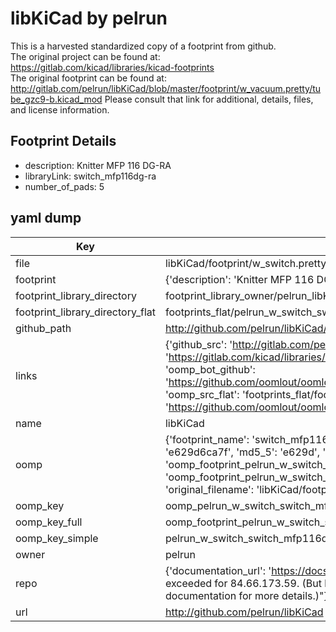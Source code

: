 # libKiCad by pelrun  
This is a harvested standardized copy of a footprint from github.  
The original project can be found at:  
https://gitlab.com/kicad/libraries/kicad-footprints  
The original footprint can be found at:
http://gitlab.com/pelrun/libKiCad/blob/master/footprint/w_vacuum.pretty/tube_gzc9-b.kicad_mod
Please consult that link for additional, details, files, and license information.  
## Footprint Details
* description: Knitter MFP 116 DG-RA  
* libraryLink: switch_mfp116dg-ra  
* number_of_pads: 5  
## yaml dump  
| Key | Value |  
| --- | --- |  
| file | libKiCad/footprint/w_switch.pretty/switch_mfp116dg-ra.kicad_mod |  
| footprint | {'description': 'Knitter MFP 116 DG-RA', 'libraryLink': 'switch_mfp116dg-ra', 'number_of_pads': 5} |  
| footprint_library_directory | footprint_library_owner/pelrun_libKiCad |  
| footprint_library_directory_flat | footprints_flat/pelrun_w_switch_switch_mfp116dg_ra/working |  
| github_path | http://github.com/pelrun/libKiCad/blob/master/footprint/w_switch.pretty/switch_mfp116dg-ra.kicad_mod |  
| links | {'github_src': 'http://gitlab.com/pelrun/libKiCad/blob/master/footprint/w_vacuum.pretty/tube_gzc9-b.kicad_mod', 'github_src_repo': 'https://gitlab.com/kicad/libraries/kicad-footprints', 'oomp_bot': 'footprints/pelrun_w_switch_switch_mfp116dg_ra/working', 'oomp_bot_github': 'https://github.com/oomlout/oomlout_oomp_footprint_bot/tree/main/footprints/pelrun_w_switch_switch_mfp116dg_ra/working', 'oomp_src_flat': 'footprints_flat/footprints_flat/pelrun_w_switch_switch_mfp116dg_ra/working', 'oomp_src_flat_github': 'https://github.com/oomlout/oomlout_oomp_footprint_src/tree/main/footprints_flat/pelrun_w_switch_switch_mfp116dg_ra/working'} |  
| name | libKiCad |  
| oomp | {'footprint_name': 'switch_mfp116dg_ra', 'library_name': 'w_switch', 'md5': 'e629d6ca7fdb7df381f26494c087a332', 'md5_10': 'e629d6ca7f', 'md5_5': 'e629d', 'md5_6': 'e629d6', 'oomp_key': 'oomp_pelrun_w_switch_switch_mfp116dg_ra', 'oomp_key_extra': 'oomp_footprint_pelrun_w_switch_switch_mfp116dg_ra', 'oomp_key_full': 'oomp_footprint_pelrun_w_switch_switch_mfp116dg_ra_e629d6', 'oomp_key_simple': 'pelrun_w_switch_switch_mfp116dg_ra', 'original_filename': 'libKiCad/footprint/w_switch.pretty/switch_mfp116dg-ra.kicad_mod', 'owner_name': 'pelrun'} |  
| oomp_key | oomp_pelrun_w_switch_switch_mfp116dg_ra |  
| oomp_key_full | oomp_footprint_pelrun_w_switch_switch_mfp116dg_ra |  
| oomp_key_simple | pelrun_w_switch_switch_mfp116dg_ra |  
| owner | pelrun |  
| repo | {'documentation_url': 'https://docs.github.com/rest/overview/resources-in-the-rest-api#rate-limiting', 'message': "API rate limit exceeded for 84.66.173.59. (But here's the good news: Authenticated requests get a higher rate limit. Check out the documentation for more details.)"} |  
| url | http://github.com/pelrun/libKiCad |  

